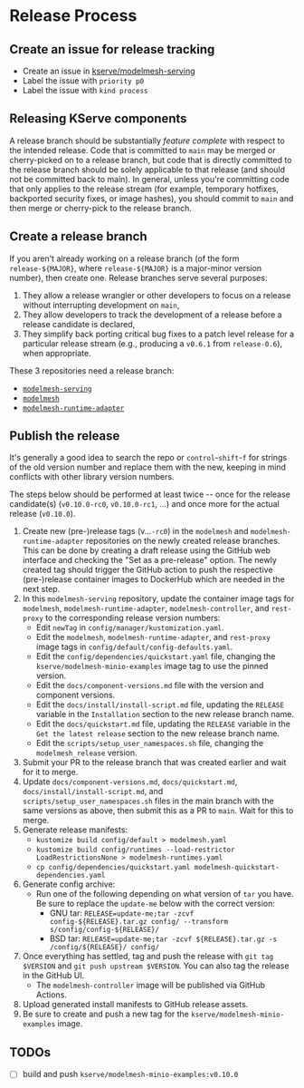 # Release Process

## Create an issue for release tracking

- Create an issue in [kserve/modelmesh-serving](https://github.com/kserve/modelmesh-serving)
- Label the issue with `priority p0`
- Label the issue with `kind process`

## Releasing KServe components

A release branch should be substantially _feature complete_ with respect to the intended release.
Code that is committed to `main` may be merged or cherry-picked on to a release branch, but code that is directly committed to the release branch should be solely applicable to that release (and should not be committed back to main).
In general, unless you're committing code that only applies to the release stream (for example, temporary hotfixes, backported security fixes, or image hashes), you should commit to `main` and then merge or cherry-pick to the release branch.

## Create a release branch

If you aren't already working on a release branch (of the form `release-${MAJOR}`, where `release-${MAJOR}` is a major-minor version number), then create one.
Release branches serve several purposes:

1. They allow a release wrangler or other developers to focus on a release without interrupting development on `main`,
2. They allow developers to track the development of a release before a release candidate is declared,
3. They simplify back porting critical bug fixes to a patch level release for a particular release stream (e.g., producing a `v0.6.1` from `release-0.6`), when appropriate.

These 3 repositories need a release branch:
- [`modelmesh-serving`](https://github.com/kserve/modelmesh-serving/branches)
- [`modelmesh`](https://github.com/kserve/modelmesh/branches)
- [`modelmesh-runtime-adapter`](https://github.com/kserve/modelmesh-runtime-adapter/branches)

## Publish the release

It's generally a good idea to search the repo or `control`-`shift`-`f` for strings of the old version number and replace them with the new, keeping in mind conflicts with other library version numbers.

The steps below should be performed at least twice -- once for the release candidate(s) (`v0.10.0-rc0`,
`v0.10.0-rc1`, ...) and once more for the actual release (`v0.10.0`).

1. Create new (pre-)release tags (v...`-rc0`) in the `modelmesh` and `modelmesh-runtime-adapter` repositories on the newly created release branches. This can be done by creating a draft release using the GitHub web interface and checking the "Set as a pre-release" option. The newly created tag should trigger the GitHub action to push the respective (pre-)release container images to DockerHub which are needed in the next step.
2. In this `modelmesh-serving` repository, update the container image tags for `modelmesh`, `modelmesh-runtime-adapter`, `modelmesh-controller`, and `rest-proxy` to the corresponding release version numbers:
   - Edit `newTag` in `config/manager/kustomization.yaml`.
   - Edit the `modelmesh`, `modelmesh-runtime-adapter`, and `rest-proxy` image tags in `config/default/config-defaults.yaml`.
   - Edit the `config/dependencies/quickstart.yaml` file, changing the `kserve/modelmesh-minio-examples` image tag to use the pinned version.
   - Edit the `docs/component-versions.md` file with the version and component versions.
   - Edit the `docs/install/install-script.md` file, updating the `RELEASE` variable in the `Installation` section to the new release branch name.
   - Edit the `docs/quickstart.md` file, updating the `RELEASE` variable in the `Get the latest release` section to the new release branch name.
   - Edit the `scripts/setup_user_namespaces.sh` file, changing the `modelmesh_release` version.
3. Submit your PR to the release branch that was created earlier and wait for it to merge.
4. Update `docs/component-versions.md`, `docs/quickstart.md`, `docs/install/install-script.md`, and `scripts/setup_user_namespaces.sh` files in the main branch with the same versions as above, then submit this as a PR to `main`. Wait for this to merge.
5. Generate release manifests:
   - `kustomize build config/default > modelmesh.yaml`
   - `kustomize build config/runtimes --load-restrictor LoadRestrictionsNone > modelmesh-runtimes.yaml`
   - `cp config/dependencies/quickstart.yaml modelmesh-quickstart-dependencies.yaml`
6. Generate config archive:
   - Run one of the following depending on what version of `tar` you have. Be sure to replace the `update-me` below with the correct version:
     - GNU tar: `RELEASE=update-me;tar -zcvf config-${RELEASE}.tar.gz config/ --transform s/config/config-${RELEASE}/`
     - BSD tar: `RELEASE=update-me;tar -zcvf ${RELEASE}.tar.gz -s /config/${RELEASE}/ config/`
7. Once everything has settled, tag and push the release with `git tag $VERSION` and `git push upstream $VERSION`. You can also tag the release in the GitHub UI.
   - The `modelmesh-controller` image will be published via GitHub Actions.
8. Upload generated install manifests to GitHub release assets.
9. Be sure to create and push a new tag for the `kserve/modelmesh-minio-examples` image.


## TODOs
- [ ] build and push `kserve/modelmesh-minio-examples:v0.10.0`